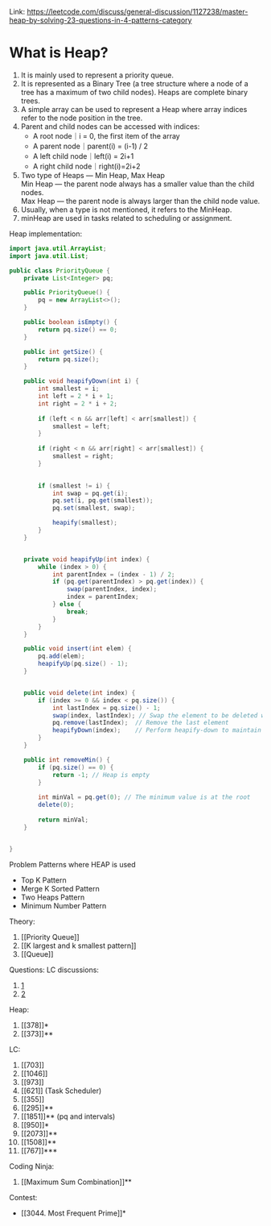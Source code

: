 
Link: https://leetcode.com/discuss/general-discussion/1127238/master-heap-by-solving-23-questions-in-4-patterns-category

# What is Heap?

1. It is mainly used to represent a priority queue.
2. It is represented as a Binary Tree (a tree structure where a node of a tree has a maximum of two child nodes). Heaps are complete binary trees.
3. A simple array can be used to represent a Heap where array indices refer to the node position in the tree.
4. Parent and child nodes can be accessed with indices:
    - A root node｜i = 0, the first item of the array
    - A parent node｜parent(i) = (i-1) / 2
    - A left child node｜left(i) = 2i+1
    - A right child node｜right(i)=2i+2
5. Two type of Heaps — Min Heap, Max Heap  
    Min Heap — the parent node always has a smaller value than the child nodes.  
    Max Heap — the parent node is always larger than the child node value.
6. Usually, when a type is not mentioned, it refers to the MinHeap.
7. minHeap are used in tasks related to scheduling or assignment.

Heap implementation:
```java
import java.util.ArrayList;
import java.util.List;

public class PriorityQueue {
    private List<Integer> pq;

    public PriorityQueue() {
        pq = new ArrayList<>();
    }

    public boolean isEmpty() {
        return pq.size() == 0;
    }

    public int getSize() {
        return pq.size();
    }

	public void heapifyDown(int i) {
	    int smallest = i; 
	    int left = 2 * i + 1;
	    int right = 2 * i + 2;
	
	    if (left < n && arr[left] < arr[smallest]) {
	        smallest = left;
	    }
	
	    if (right < n && arr[right] < arr[smallest]) {
	        smallest = right;
	    }
	

	    if (smallest != i) {
	        int swap = pq.get(i);
	        pq.set(i, pq.get(smallest));
	        pq.set(smallest, swap);

	        heapify(smallest);
	    }
	}


	private void heapifyUp(int index) {
        while (index > 0) {
            int parentIndex = (index - 1) / 2;
            if (pq.get(parentIndex) > pq.get(index)) {
                swap(parentIndex, index);
                index = parentIndex;
            } else {
                break;
            }
        }
    }

    public void insert(int elem) {
        pq.add(elem);
		heapifyUp(pq.size() - 1);
    }


	public void delete(int index) {
	    if (index >= 0 && index < pq.size()) {
	        int lastIndex = pq.size() - 1;
	        swap(index, lastIndex); // Swap the element to be deleted with the last element
	        pq.remove(lastIndex);  // Remove the last element
	        heapifyDown(index);    // Perform heapify-down to maintain the heap property
	    }
	}

    public int removeMin() {
	    if (pq.size() == 0) {
	        return -1; // Heap is empty
	    }
	
	    int minVal = pq.get(0); // The minimum value is at the root
	    delete(0);
	
	    return minVal;
	}


}
```


Problem Patterns where HEAP is used
- Top K Pattern
- Merge K Sorted Pattern
- Two Heaps Pattern
- Minimum Number Pattern

Theory: 
1. [[Priority Queue]]
2. [[K largest and k smallest pattern]]
3. [[Queue]]

Questions:
LC discussions: 
1. [1](https://leetcode.com/discuss/general-discussion/1127238/master-heap-by-solving-23-questions-in-4-patterns-category)
2. [2](https://leetcode.com/discuss/general-discussion/1113631/important-concepts-problems-in-priority-queueheaps)

Heap:
1. [[378]]*
2. [[373]]**

LC:
1. [[703]]
2. [[1046]]
3. [[973]]
4. [[621]] (Task Scheduler)
5. [[355]]
6. [[295]]**
7. [[1851]]** (pq and intervals)
8. [[950]]*
9. [[2073]]**
10. [[1508]]**
11. [[767]]***

Coding Ninja:
1. [[Maximum Sum Combination]]**

Contest:
- [[3044. Most Frequent Prime]]*